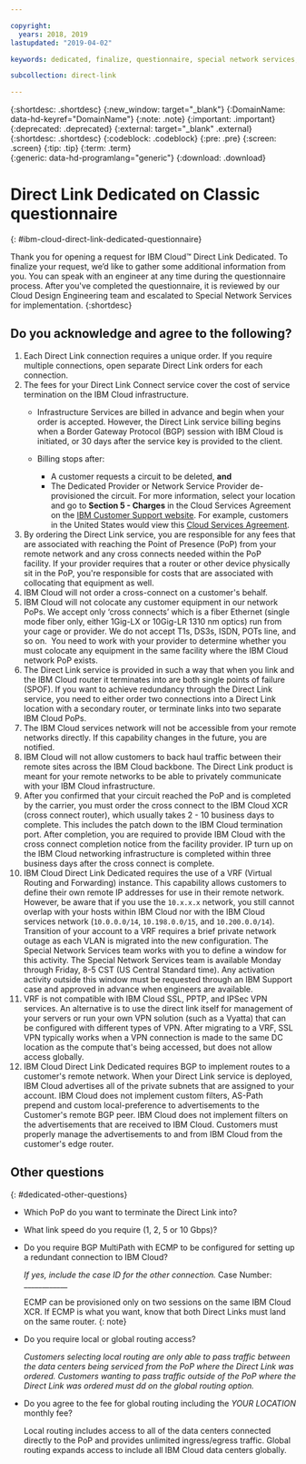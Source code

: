 ```yaml
---

copyright:
  years: 2018, 2019
lastupdated: "2019-04-02"

keywords: dedicated, finalize, questionnaire, special network services, billing, fees, VRF, BGP, case, cross-connect, Link Speed, VPN, data center, PoP, ECMP

subcollection: direct-link

---
```


{:shortdesc: .shortdesc}
{:new_window: target="_blank"}
{:DomainName: data-hd-keyref="DomainName"}
{:note: .note}
{:important: .important}
{:deprecated: .deprecated}
{:external: target="_blank" .external}
{:shortdesc: .shortdesc}
{:codeblock: .codeblock}
{:pre: .pre}
{:screen: .screen}
{:tip: .tip}
{:term: .term}  
{:generic: data-hd-programlang="generic"}
{:download: .download}  

# Direct Link Dedicated on Classic questionnaire
{: #ibm-cloud-direct-link-dedicated-questionnaire}

Thank you for opening a request for IBM Cloud™ Direct Link Dedicated. To finalize your request, we’d like to gather some additional information from you. You can speak with an engineer at any time during the questionnaire process. After you've completed the questionnaire, it is reviewed by our Cloud Design Engineering team and escalated to Special Network Services for implementation.
{:shortdesc}

## Do you acknowledge and agree to the following?

1. Each Direct Link connection requires a unique order. If you require multiple connections, open separate Direct Link orders for each connection.
2. The fees for your Direct Link Connect service cover the cost of service termination on the IBM Cloud infrastructure.
   * Infrastructure Services are billed in advance and begin when your order is accepted. However, the Direct Link service billing begins when a Border Gateway Protocol (BGP) session with IBM Cloud is initiated, or 30 days after the service key is provided to the client.

   * Billing stops after:
      * A customer requests a circuit to be deleted, **and**
      * The Dedicated Provider or Network Service Provider de-provisioned the circuit.
   For more information, select your location and go to **Section 5 - Charges** in the Cloud Services Agreement on the [IBM Customer Support website](https://www.ibm.com/support/customer/zz/en/selectcountrylang.html). For example, customers in the United States would view this [Cloud Services Agreement](https://www.ibm.com/support/customer/csol/contractexplorer/cloud/csa/us-en).
3. By ordering the Direct Link service, you are responsible for any fees that are associated with reaching the Point of Presence (PoP) from your remote network and any cross connects needed within the PoP facility. If your provider requires that a router or other device physically sit in the PoP, you're responsible for costs that are associated with collocating that equipment as well. 
4. IBM Cloud will not order a cross-connect on a customer's behalf.
5. IBM Cloud will not colocate any customer equipment in our network PoPs. We accept only ‘cross connects’ which is a fiber Ethernet (single mode fiber only, either 1Gig-LX or 10Gig-LR 1310 nm optics) run from your cage or provider. We do not accept T1s, DS3s, ISDN, POTs line, and so on.  You need to work with your provider to determine whether you must colocate any equipment in the same facility where the IBM Cloud network PoP exists.
6. The Direct Link service is provided in such a way that when you link and the IBM Cloud router it terminates into are both single points of failure (SPOF). If you want to achieve redundancy through the Direct Link service, you need to either order two connections into a Direct Link location with a secondary router, or terminate links into two separate IBM Cloud PoPs.
7. The IBM Cloud services network will not be accessible from your remote networks directly. If this capability changes in the future, you are notified.
8. IBM Cloud will not allow customers to back haul traffic between their remote sites across the IBM Cloud backbone. The Direct Link product is meant for your remote networks to be able to privately communicate with your IBM Cloud infrastructure.
9. After you confirmed that your circuit reached the PoP and is completed by the carrier, you must order the cross connect to the IBM Cloud XCR (cross connect router), which usually takes 2 - 10 business days to complete. This includes the patch down to the IBM Cloud termination port. After completion, you are required to provide IBM Cloud with the cross connect completion notice from the facility provider. IP turn up on the IBM Cloud networking infrastructure is completed within three business days after the cross connect is complete.
10. IBM Cloud Direct Link Dedicated requires the use of a VRF (Virtual Routing and Forwarding) instance. This capability allows customers to define their own remote IP addresses for use in their remote network. However, be aware that if you use the `10.x.x.x` network, you still cannot overlap with your hosts within IBM Cloud nor with the IBM Cloud services network (`10.0.0.0/14`, `10.198.0.0/15`, and `10.200.0.0/14`). Transition of your account to a VRF requires a brief private network outage as each VLAN is migrated into the new configuration. The Special Network Services team works with you to define a window for this activity. The Special Network Services team is available Monday through Friday, 8-5 CST (US Central Standard time). Any activation activity outside this window must be requested through an IBM Support case and approved in advance when engineers are available.
11. VRF is not compatible with IBM Cloud SSL, PPTP, and IPSec VPN services. An alternative is to use the direct link itself for management of your servers or run your own VPN solution (such as a Vyatta) that can be configured with different types of VPN. After migrating to a VRF, SSL VPN typically works when a VPN connection is made to the same DC location as the compute that's being accessed, but does not allow access globally.
12. IBM Cloud Direct Link Dedicated requires BGP to implement routes to a customer's remote network. When your Direct Link service is deployed, IBM Cloud advertises all of the private subnets that are assigned to your account. IBM Cloud does not implement custom filters, AS-Path prepend and custom local-preference to advertisements to the Customer's remote BGP peer. IBM Cloud does not implement filters on the advertisements that are received to IBM Cloud. Customers must properly manage the advertisements to and from IBM Cloud from the customer's edge router. 

## Other questions
{: #dedicated-other-questions}

* Which PoP do you want to terminate the Direct Link into?
* What link speed do you require (1, 2, 5 or 10 Gbps)?
* Do you require BGP MultiPath with ECMP to be configured for setting up a redundant connection to IBM Cloud?

   _If yes, include the case ID for the other connection._   Case Number: ____________

   ECMP can be provisioned only on two sessions on the same IBM Cloud XCR. If ECMP is what you want, know that both Direct Links must land on the same router.
{: note}

* Do you require local or global routing access?

   _Customers selecting local routing are only able to pass traffic between the data centers being serviced from the PoP where the Direct Link was ordered. Customers wanting to pass traffic outside of the PoP where the Direct Link was ordered must dd on the global routing option._

* Do you agree to the fee for global routing including the _YOUR LOCATION_ monthly fee?

   Local routing includes access to all of the data centers connected directly to the PoP and provides unlimited ingress/egress traffic. Global routing expands access to include all IBM Cloud data centers globally. 
